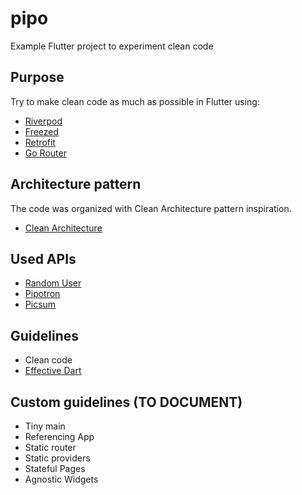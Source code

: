 # pipo

Example Flutter project to experiment clean code

## Purpose

Try to make clean code as much as possible in Flutter using:

* [Riverpod](https://pub.dev/packages/riverpod)
* [Freezed](https://pub.dev/packages/freezed)
* [Retrofit](https://pub.dev/packages/retrofit)
* [Go Router](https://pub.dev/packages/go_router)

## Architecture pattern

The code was organized with Clean Architecture pattern inspiration.

* [Clean Architecture](https://blog.cleancoder.com/uncle-bob/2012/08/13/the-clean-architecture.html)

## Used APIs

* [Random User](https://randomuser.me/)
* [Pipotron](https://mypipotron.fr/api/)
* [Picsum](https://picsum.photos/)

## Guidelines

* Clean code
* [Effective Dart](https://dart.dev/guides/language/effective-dart)

## Custom guidelines (TO DOCUMENT)

* Tiny main
* Referencing App
* Static router
* Static providers
* Stateful Pages
* Agnostic Widgets